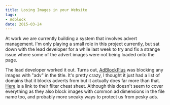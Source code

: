 ```yaml
---
title: Losing Images in your Website
tags:
- Adblock
date: 2015-03-24
---
```

At work we are currently building a system that involves advert management. I'm only playing a small role in this project currently, but sat down with the lead developer for a while last week to try and fix a strange issue where some of the advert images were not being loaded onto the page.

The lead developer worked it out. Turns out, [AdBlockPlus][1] was blocking any images with "adv" in the title. It's pretty crazy, I thought it just had a list of domains that it blocks adverts from but it actually does far more than that. [Here][2] is a link to their filter cheat sheet. Although this doesn't seem to cover everything as they also block images with common ad dimensions in the file name too, and probably more sneaky ways to protect us from pesky ads.  


  [1]: https://adblockplus.org/
  [2]: https://adblockplus.org/en/filter-cheatsheet